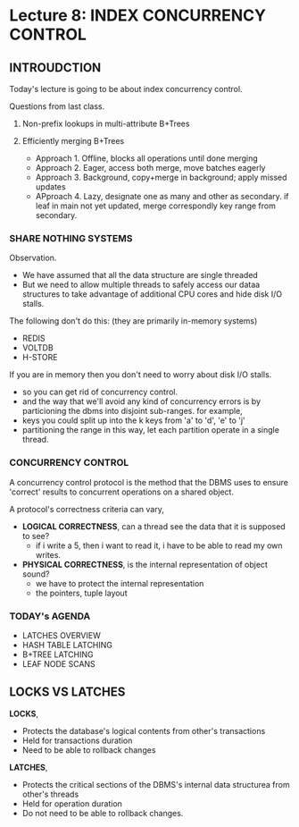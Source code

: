 # Lecture 8: INDEX CONCURRENCY CONTROL

## INTROUDCTION
Today's lecture is going to be about index concurrency control.

Questions from last class.
1. Non-prefix lookups in multi-attribute B+Trees

2. Efficiently merging B+Trees
   -  Approach 1. Offline, blocks all operations until done merging
   -  Approach 2. Eager, access both merge, move batches eagerly
   -  Approach 3. Background, copy+merge in background; apply missed updates
   -  APproach 4. Lazy, designate one as many and other as secondary. if leaf in main not yet updated, merge correspondly key range from secondary.


### SHARE NOTHING SYSTEMS
Observation.
- We have assumed that all the data structure are single threaded
- But we need to allow multiple threads to safely access our dataa structures to take advantage of additional CPU cores and hide disk I/O stalls.

The following don't do this: (they are primarily in-memory systems)
- REDIS
- VOLTDB
- H-STORE


If you are in memory then you don't need to worry about disk I/O stalls.
- so you can get rid of concurrency control.
- and the way that we'll avoid any kind of concurrency errors is by particioning the dbms into disjoint sub-ranges.
for example, 
- keys you could split up into the k keys from 'a' to 'd', 'e' to 'j'
- partitioning the range in this way, let each partition operate in a single thread.


### CONCURRENCY CONTROL
A concurrency control protocol is the method that the DBMS uses to ensure 'correct' results to concurrent operations on a shared object.

A protocol's correctness criteria can vary,
- **LOGICAL CORRECTNESS**, can a thread see the data that it is supposed to see?
   - if i write a 5, then i want to read it, i have to be able to read my own writes.
- **PHYSICAL CORRECTNESS**, is the internal representation of object sound?
   - we have to protect the internal representation
   - the pointers, tuple layout
 

### TODAY's AGENDA
- LATCHES OVERVIEW
- HASH TABLE LATCHING
- B+TREE LATCHING
- LEAF NODE SCANS

## LOCKS VS LATCHES
**LOCKS**,
- Protects the database's logical contents from other's transactions
- Held for transactions duration
- Need to be able to rollback changes

**LATCHES**,
- Protects the critical sections of the DBMS's internal data structurea from other's threads
- Held for operation duration
- Do not need to be able to rollback changes.
